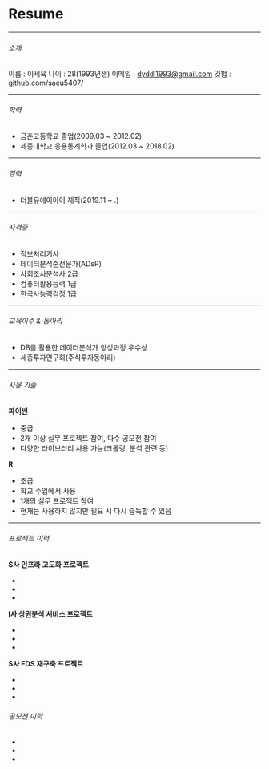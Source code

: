 # Resume

---

###### 소개

이름 : 이세욱
나이 : 28(1993년생)
이메일 : dyddl1993@gmail.com
깃헙 : github.com/saeu5407/

---

###### 학력

* 금촌고등학교 졸업(2009.03 ~ 2012.02)
* 세종대학교 응용통계학과 졸업(2012.03 ~ 2018.02)

---

###### 경력

* 더블유에이아이 재직(2019.11 ~ .)

---

###### 자격증

* 정보처리기사
* 데이터분석준전문가(ADsP)
* 사회조사분석사 2급
* 컴퓨터활용능력 1급
* 한국사능력검정 1급

---

###### 교육이수 & 동아리

* DB를 활용한 데이터분석가 양성과정 우수상
* 세종투자연구회(주식투자동아리)

---

###### 사용 기술

**파이썬**

- 중급
- 2개 이상 실무 프로젝트 참여, 다수 공모전 참여
- 다양한 라이브러리 사용 가능(크롤링, 분석 관련 등)

**R**

- 초급
- 학교 수업에서 사용
- 1개의 실무 프로젝트 참여
- 현재는 사용하지 않지만 필요 시 다시 습득할 수 있음

---

###### 프로젝트 이력

**S사 인프라 고도화 프로젝트**

-
-
-

**I사 상권분석 서비스 프로젝트**

-
-
-

**S사 FDS 재구축 프로젝트**

-
-
-

###### 공모전 이력

-
-
-

